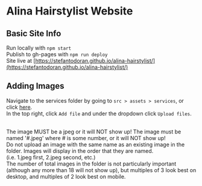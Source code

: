 # Alina Hairstylist Website

## Basic Site Info
Run locally with `npm start` <br>
Publish to gh-pages with `npm run deploy` <br>
Site live at [https://stefantodoran.github.io/alina-hairstylist/](https://stefantodoran.github.io/alina-hairstylist/)

## Adding Images
Navigate to the services folder by going to `src > assets > services`, 
or click [here](https://github.com/StefanTodoran/alina-hairstylist/tree/main/src/assets/services/). <br>
In the top right, click `Add file` and under the dropdown click `Upload files`. <br><br>

The image MUST be a jpeg or it will NOT show up! The image must be named '#.jpeg' where # is some number, or it will NOT show up! <br>
Do not upload an image with the same name as an existing image in the folder. Images will display in the order that
they are named. <br> (i.e. 1.jpeg first, 2.jpeg second, etc.) <br>
The number of total images in the folder is not particularly important (although any more than 18 will not show up), 
but multiples of 3 look best on desktop, and multiples of 2 look best on mobile. 
